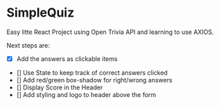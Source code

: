 # SimpleQuiz

Easy litte React Project using Open Trivia API and learning to use AXIOS.

Next steps are:
 * [x] Add the answers as clickable items 
 * [] Use State to keep track of correct answers clicked
 * [] Add red/green box-shadow for right/wrong answers
 * [] Display Score in the Header
 * [] Add styling and logo to header above the form 
